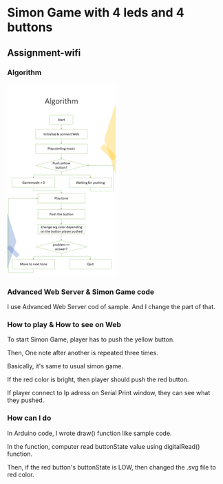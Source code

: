 <h1>Simon Game with 4 leds and 4 buttons</h1>
<h2>Assignment-wifi</h2>
<h3> Algorithm</h3>
<img src="https://github.com/jkim264/jian/blob/master/itmt-430/Assignment-wifi/pictures/Simon%20Game-wifi.png" width = 50%></img>
<h3> Advanced Web Server & Simon Game code</h3>
<p>I use Advanced Web Server cod of sample. And I change the part of that.</p>
<h3> How to play & How to see on Web</h3>
<p>To start Simon Game, player has to push the yellow button.</p>
<p>Then, One note after another is repeated three times.</p>
<p>Basically, it's same to usual simon game.</p>
<p>If the red color is bright, then player should push the red button.</p>
<p>If player connect to Ip adress on Serial Print window, they can see what they pushed.</p>
<h3> How can I do</h3>
<p>In Arduino code, I wrote draw() function like sample code.</p>
<p>In the function, computer read buttonState value using digitalRead() function.</p>
<p>Then, if the red button's buttonState is LOW, then changed the .svg file to red color.</p>
